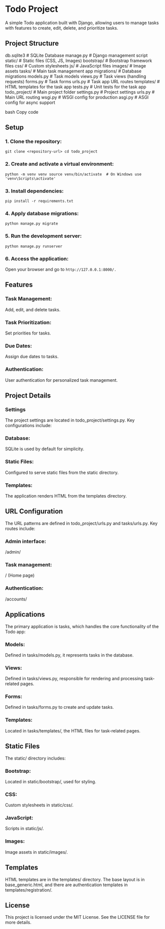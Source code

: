 # Todo Project

A simple Todo application built with Django, allowing users to manage tasks with features to create, edit, delete, and prioritize tasks.

## Project Structure

db.sqlite3 # SQLite Database manage.py # Django management script static/ # Static files (CSS, JS, Images) bootstrap/ # Bootstrap framework files css/ # Custom stylesheets js/ # JavaScript files images/ # Image assets tasks/ # Main task management app migrations/ # Database migrations models.py # Task models views.py # Task views (handling requests) forms.py # Task forms urls.py # Task app URL routes templates/ # HTML templates for the task app tests.py # Unit tests for the task app todo_project/ # Main project folder settings.py # Project settings urls.py # Main URL routing wsgi.py # WSGI config for production asgi.py # ASGI config for async support

bash
Copy code

## Setup

### 1. Clone the repository:
`git clone <repository-url>
cd todo_project`
### 2. Create and activate a virtual environment:
`python -m venv venv
source venv/bin/activate  # On Windows use 'venv\Scripts\activate' `
### 3. Install dependencies:
`pip install -r requirements.txt`
### 4. Apply database migrations:
`python manage.py migrate`
### 5. Run the development server:
`python manage.py runserver`
### 6. Access the application:
Open your browser and go to `http://127.0.0.1:8000/.`

## Features
### Task Management: 
Add, edit, and delete tasks.
### Task Prioritization: 
Set priorities for tasks.
### Due Dates: 
Assign due dates to tasks.
### Authentication: 
User authentication for personalized task management.

## Project Details
### Settings
The project settings are located in todo_project/settings.py. Key configurations include:

### Database: 
SQLite is used by default for simplicity.
### Static Files: 
Configured to serve static files from the static directory.
### Templates: 
The application renders HTML from the templates directory.
## URL Configuration
The URL patterns are defined in todo_project/urls.py and tasks/urls.py. Key routes include:

### Admin interface: 
/admin/
### Task management: 
/ (Home page)
### Authentication:
/accounts/
## Applications
The primary application is tasks, which handles the core functionality of the Todo app:

### Models: 
Defined in tasks/models.py, it represents tasks in the database.
### Views: 
Defined in tasks/views.py, responsible for rendering and processing task-related pages.
### Forms: 
Defined in tasks/forms.py to create and update tasks.
### Templates: 
Located in tasks/templates/, the HTML files for task-related pages.
## Static Files
The static/ directory includes:

### Bootstrap:
Located in static/bootstrap/, used for styling.
### CSS: 
Custom stylesheets in static/css/.
### JavaScript: 
Scripts in static/js/.
### Images: 
Image assets in static/images/.
## Templates
HTML templates are in the templates/ directory. The base layout is in base_generic.html, and there are authentication templates in templates/registration/.

## License
This project is licensed under the MIT License. See the LICENSE file for more details.
